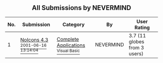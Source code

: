 ﻿<div align="center">

## All Submissions by NEVERMIND

</div>

No.  | Submission | Category | By   | User Rating
---- | ---------- | -------- | ---- | -----------
1 | [NoIcons 4\.3<br /><sup>2001-06-16 13:14:04</sup>](https://github.com/Planet-Source-Code/nevermind-noicons-4-3__1-24144) | [Complete Applications<br /><sup>Visual Basic</sup>](../ByCategory/complete-applications__1-27.md) | NEVERMIND | 3.7 (11 globes from 3 users)
